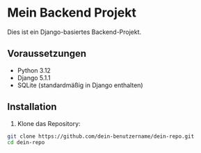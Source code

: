 # Mein Backend Projekt

Dies ist ein Django-basiertes Backend-Projekt.

## Voraussetzungen

- Python 3.12
- Django 5.1.1
- SQLite (standardmäßig in Django enthalten)

## Installation

1. Klone das Repository:

```sh
git clone https://github.com/dein-benutzername/dein-repo.git
cd dein-repo
```
